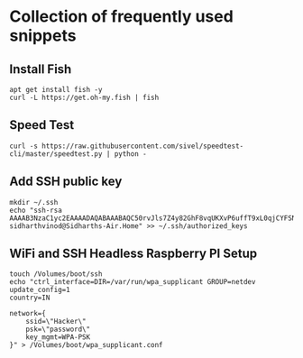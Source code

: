 # Collection of frequently used snippets

## Install Fish
```
apt get install fish -y
curl -L https://get.oh-my.fish | fish
```

## Speed Test

`curl -s https://raw.githubusercontent.com/sivel/speedtest-cli/master/speedtest.py | python -`

## Add SSH public key
```
mkdir ~/.ssh
echo "ssh-rsa AAAAB3NzaC1yc2EAAAADAQABAAABAQC50rvJls7Z4y82GhF8vqUKXvP6uffT9xL0qjCYFSNM8IpOpBiBuci7S+lFhovooiGtKsT+uY1W1q0KEitqlcnMldQPB3eVwvFpjs/Mxs5AKUvpvw3HpsrKRYJSsWywhQlLzMMWtBexvosnmhLcsLJzaRPbsZEyXH+qX4SWjNMtmxNa3nLDfCZcS1NO83nLlxXMxwNO1Kb3+bo2lROO0dmvK0gvOK0DQBkbhAlOg1VHoDjdmbDujrV/5mpcwgnLVXwC12DXzh6dgKmkakWdjyqmsuKkc9tLipYMS9UwqJ/PsuFh3+BIcFnsmn/I3HktJADTDhwGYOSDIuoweurB/wjH sidharthvinod@Sidharths-Air.Home" >> ~/.ssh/authorized_keys
```

## WiFi and SSH Headless Raspberry PI Setup 
```
touch /Volumes/boot/ssh
echo "ctrl_interface=DIR=/var/run/wpa_supplicant GROUP=netdev
update_config=1
country=IN

network={
    ssid=\"Hacker\"
    psk=\"password\"
    key_mgmt=WPA-PSK
}" > /Volumes/boot/wpa_supplicant.conf
```
